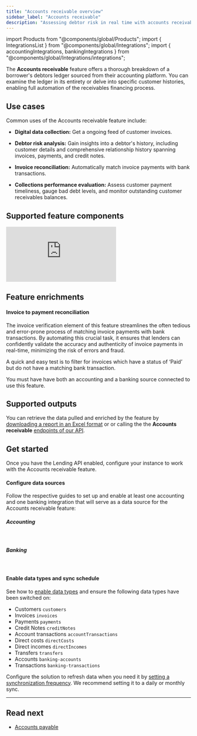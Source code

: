 ```yaml
---
title: "Accounts receivable overview"
sidebar_label: "Accounts receivable"
description: "Assessing debtor risk in real time with accounts receivable insights"
---
```


import Products from "@components/global/Products";
import { IntegrationsList } from "@components/global/Integrations";
import { accountingIntegrations, bankingIntegrations } from "@components/global/Integrations/integrations";

The **Accounts receivable** feature offers a thorough breakdown of a borrower's debtors ledger sourced from their accounting platform. You can examine the ledger in its entirety or delve into specific customer histories, enabling full automation of the receivables financing process.

## Use cases

Common uses of the Accounts receivable feature include:

- **Digital data collection:** Get a ongoing feed of customer invoices.

- **Debtor risk analysis:** Gain insights into a debtor's history, including customer details and comprehensive relationship history spanning invoices, payments, and credit notes.

- **Invoice reconciliation:** Automatically match invoice payments with bank transactions.

- **Collections performance evaluation:** Assess customer payment timeliness, gauge bad debt levels, and monitor outstanding customer receivables balances.

## Supported feature components

<iframe
  src="https://docs.google.com/spreadsheets/d/e/2PACX-1vQXnkKj3esBrzpD--pKV_tVTfTHxDPpxz8BBFe2SjcNt6kB2-qcTFDxEye3kxHWu91mYRzLoCjYfpHH/pubhtml?gid=1688137158&amp;single=true&amp;widget=true&amp;headers=false"
  frameborder="0"
  style={{ top: 0, left: 0, width: "100%", height: "660px" }}
></iframe>

## Feature enrichments

#### Invoice to payment reconciliation

The invoice verification element of this feature streamlines the often tedious and error-prone process of matching invoice payments with bank transactions. By automating this crucial task, it ensures that lenders can confidently validate the accuracy and authenticity of invoice payments in real-time, minimizing the risk of errors and fraud. 

A quick and easy test is to filter for invoices which have a status of ‘Paid’ but do not have a matching bank transaction. 

You must have have both an accounting and a banking source connected to use this feature. 


## Supported outputs

You can retrieve the data pulled and enriched by the feature by [downloading a report in an Excel format](/lending/features/excel-download-overview) or or calling the the **Accounts receivable** [endpoints of our API](/lending-api#/).

## Get started

Once you have the Lending API enabled, configure your instance to work with the Accounts receivable feature. 

#### Configure data sources

Follow the respective guides to set up and enable at least one accounting and one banking integration that will serve as a data source for the Accounts receivable feature:

##### Accounting
<br />

<IntegrationsList integrations={accountingIntegrations} />

##### Banking
<br />

<IntegrationsList integrations={bankingIntegrations} />

#### Enable data types and sync schedule

See how to [enable data types](/core-concepts/data-type-settings#override-the-default-sync-settings) and ensure the following data types have been switched on:

- Customers `customers`
- Invoices `invoices`
- Payments `payments`
- Credit Notes `creditNotes`
- Account transactions `accountTransactions`
- Direct costs `directCosts`
- Direct incomes `directIncomes`
- Transfers `transfers`
- Accounts `banking-accounts`
- Transactions `banking-transactions`

Configure the solution to refresh data when you need it by [setting a synchronization frequency](/core-concepts/data-type-settings#choose-a-synchronization-frequency). We recommend setting it to a daily or monthly sync.

---

## Read next
- [Accounts payable](/lending/features/accounts-payable-overview)